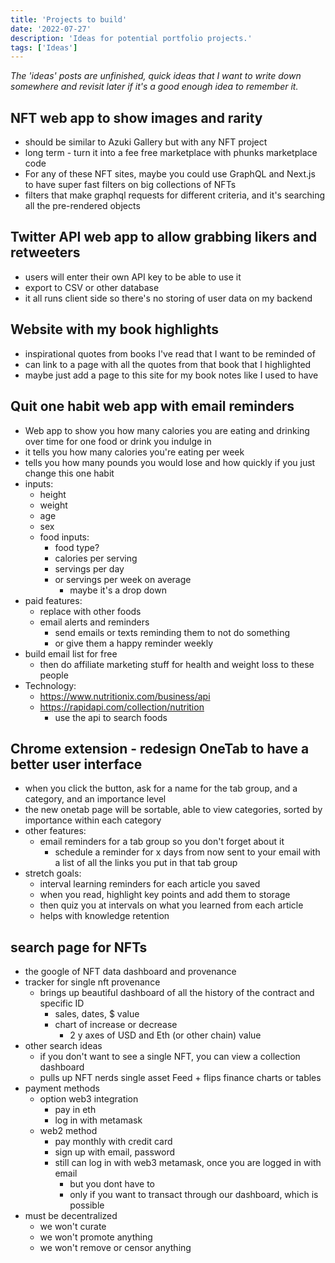 ```yaml
---
title: 'Projects to build'
date: '2022-07-27'
description: 'Ideas for potential portfolio projects.'
tags: ['Ideas']
---
```


*The 'ideas' posts are unfinished, quick ideas that I want to write down somewhere and revisit later if it's a good enough idea to remember it.*

## NFT web app to show images and rarity

- should be similar to Azuki Gallery but with any NFT project
- long term - turn it into a fee free marketplace with phunks marketplace code
- For any of these NFT sites, maybe you could use GraphQL and Next.js to have super fast filters on big collections of NFTs
- filters that make graphql requests for different criteria, and it's searching all the pre-rendered objects

## Twitter API web app to allow grabbing likers and retweeters

- users will enter their own API key to be able to use it
- export to CSV or other database
- it all runs client side so there's no storing of user data on my backend

## Website with my book highlights

- inspirational quotes from books I've read that I want to be reminded of
- can link to a page with all the quotes from that book that I highlighted
- maybe just add a page to this site for my book notes like I used to have

## Quit one habit web app with email reminders

- Web app to show you how many calories you are eating and drinking over time for one food or drink you indulge in
- it tells you how many calories you're eating per week
- tells you how many pounds you would lose and how quickly if you just change this one habit
- inputs:
    - height
    - weight
    - age
    - sex
    - food inputs:
        - food type?
        - calories per serving
        - servings per day
        - or servings per week on average
            - maybe it's a drop down
- paid features:
    - replace with other foods
    - email alerts and reminders
        - send emails or texts reminding them to not do something
        - or give them a happy reminder weekly
- build email list for free
    - then do affiliate marketing stuff for health and weight loss to these people
- Technology:
    - https://www.nutritionix.com/business/api
    - https://rapidapi.com/collection/nutrition
        - use the api to search foods

## Chrome extension - redesign OneTab to have a better user interface

- when you click the button, ask for a name for the tab group, and a category, and an importance level
- the new onetab page will be sortable, able to view categories, sorted by importance within each category
- other features:
    - email reminders for a tab group so you don't forget about it
        - schedule a reminder for x days from now sent to your email with a list of all the links you put in that tab group
- stretch goals:
    - interval learning reminders for each article you saved
    - when you read, highlight key points and add them to storage
    - then quiz you at intervals on what you learned from each article 
    - helps with knowledge retention

## search page for NFTs

- the google of NFT data dashboard and provenance
- tracker for single nft provenance
    - brings up beautiful dashboard of all the history of the contract and specific ID
        - sales, dates, $ value
        - chart of increase or decrease
            - 2 y axes of USD and Eth (or other chain) value
- other search ideas
    - if you don't want to see a single NFT, you can view a collection dashboard
    - pulls up NFT nerds single asset Feed + flips finance charts or tables
- payment methods
    - option web3 integration
        - pay in eth
        - log in with metamask
    - web2 method
        - pay monthly with credit card
        - sign up with email, password
        - still can log in with web3 metamask, once you are logged in with email
            - but you dont have to
            - only if you want to transact through our dashboard, which is possible
- must be decentralized
    - we won't curate
    - we won't promote anything
    - we won't remove or censor anything
